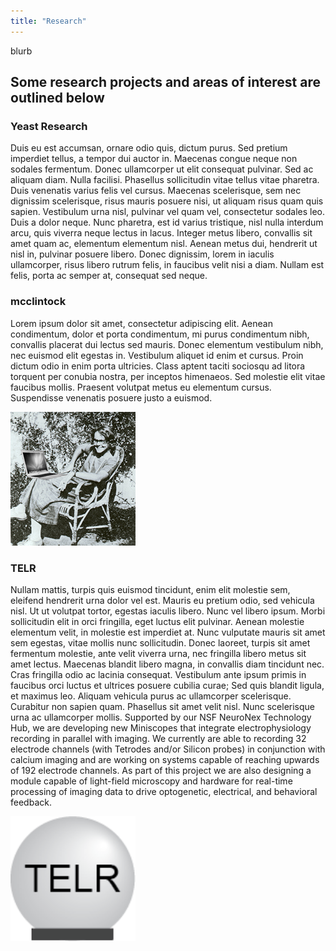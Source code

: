 ```yaml
---
title: "Research"
---
```


blurb

## Some research projects and areas of interest are outlined below
### Yeast Research
Duis eu est accumsan, ornare odio quis, dictum purus. Sed pretium imperdiet tellus, a tempor dui auctor in. Maecenas congue neque non sodales fermentum. Donec ullamcorper ut elit consequat pulvinar. Sed ac aliquam diam. Nulla facilisi. Phasellus sollicitudin vitae tellus vitae pharetra. Duis venenatis varius felis vel cursus. Maecenas scelerisque, sem nec dignissim scelerisque, risus mauris posuere nisi, ut aliquam risus quam quis sapien. Vestibulum urna nisl, pulvinar vel quam vel, consectetur sodales leo. Duis a dolor neque. Nunc pharetra, est id varius tristique, nisl nulla interdum arcu, quis viverra neque lectus in lacus. Integer metus libero, convallis sit amet quam ac, elementum elementum nisl. Aenean metus dui, hendrerit ut nisl in, pulvinar posuere libero. Donec dignissim, lorem in iaculis ullamcorper, risus libero rutrum felis, in faucibus velit nisi a diam. Nullam est felis, porta ac semper at, consequat sed neque. 

### mcclintock

Lorem ipsum dolor sit amet, consectetur adipiscing elit. Aenean condimentum, dolor et porta condimentum, mi purus condimentum nibh, convallis placerat dui lectus sed mauris. Donec elementum vestibulum nibh, nec euismod elit egestas in. Vestibulum aliquet id enim et cursus. Proin dictum odio in enim porta ultricies. Class aptent taciti sociosqu ad litora torquent per conubia nostra, per inceptos himenaeos. Sed molestie elit vitae faucibus mollis. Praesent volutpat metus eu elementum cursus. Suspendisse venenatis posuere justo a euismod. 

<img src="mcclintock.jpg" width="200" />

### TELR

 Nullam mattis, turpis quis euismod tincidunt, enim elit molestie sem, eleifend hendrerit urna dolor vel est. Mauris eu pretium odio, sed vehicula nisl. Ut ut volutpat tortor, egestas iaculis libero. Nunc vel libero ipsum. Morbi sollicitudin elit in orci fringilla, eget luctus elit pulvinar. Aenean molestie elementum velit, in molestie est imperdiet at. Nunc vulputate mauris sit amet sem egestas, vitae mollis nunc sollicitudin. Donec laoreet, turpis sit amet fermentum molestie, ante velit viverra urna, nec fringilla libero metus sit amet lectus. Maecenas blandit libero magna, in convallis diam tincidunt nec. Cras fringilla odio ac lacinia consequat. Vestibulum ante ipsum primis in faucibus orci luctus et ultrices posuere cubilia curae; Sed quis blandit ligula, et maximus leo. Aliquam vehicula purus ac ullamcorper scelerisque. Curabitur non sapien quam. Phasellus sit amet velit nisl. Nunc scelerisque urna ac ullamcorper mollis. 
Supported by our NSF NeuroNex Technology Hub, we are developing new Miniscopes that integrate electrophysiology recording in parallel with imaging. We currently are able to recording 32 electrode channels (with Tetrodes and/or Silicon probes) in conjunction with calcium imaging and are working on systems capable of reaching upwards of 192 electrode channels. As part of this project we are also designing a module capable of light-field microscopy and hardware for real-time processing of imaging data to drive optogenetic, electrical, and behavioral feedback.

<img src="TELR.png" width="200" />
